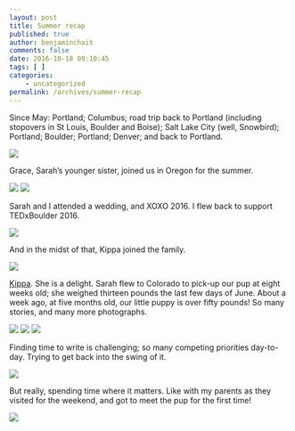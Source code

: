 ```yaml
---
layout: post
title: Summer recap
published: true
author: benjaminchait
comments: false
date: 2016-10-18 09:10:45
tags: [ ]
categories:
    - uncategorized
permalink: /archives/summer-recap
---
```

Since May: Portland; Columbus; road trip back to Portland (including stopovers in St Louis, Boulder and Boise); Salt Lake City (well, Snowbird); Portland; Boulder; Portland; Denver; and back to Portland.

![][2]

Grace, Sarah’s younger sister, joined us in Oregon for the summer.

![][3]
![][4]

Sarah and I attended a wedding, and XOXO 2016. I flew back to support TEDxBoulder 2016.

![][5]

And in the midst of that, Kippa joined the family.

![][6]

[Kippa][1]. She is a delight. Sarah flew to Colorado to pick-up our pup at eight weeks old; she weighed thirteen pounds the last few days of June. About a week ago, at five months old, our little puppy is over fifty pounds! So many stories, and many more photographs.

![][7]
![][8]
![][9]

Finding time to write is challenging; so many competing priorities day-to-day. Trying to get back into the swing of it.

![][10]

But really, spending time where it matters. Like with my parents as they visited for the weekend, and got to meet the pup for the first time!

![][11]

 [1]: https://instagram.com/kippapup
 [2]: /wp-content/uploads/2016/10/IMG_4566.jpg
 [3]: /wp-content/uploads/2016/10/IMG_4967.jpg
 [4]: /wp-content/uploads/2016/10/IMG_5117.jpg
 [5]: /wp-content/uploads/2016/10/IMG_9362.jpg
 [6]: /wp-content/uploads/2016/10/IMG_4925.jpg
 [7]: /wp-content/uploads/2016/10/IMG_5434.jpg
 [8]: /wp-content/uploads/2016/10/IMG_6164.jpg
 [9]: /wp-content/uploads/2016/10/IMG_7026.jpg
 [10]: /wp-content/uploads/2016/10/IMG_8101.jpg
 [11]: /wp-content/uploads/2016/10/IMG_0680.jpg